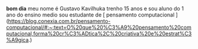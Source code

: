 **bom dia**
meu nome é Gustavo Kavilhuka
trenho 15 anos e sou aluno do 1 ano do ensino medio
sou estudante de [ pensamento computacional ] (https://blog.conexia.com.br/pensamento-computacional/#:~:text=O%20que%20%C3%A9%20pensamento%20computacional,forma%20cr%C3%ADtica%2C%20criativa%20e%20estrat%C3%A9gica.)
